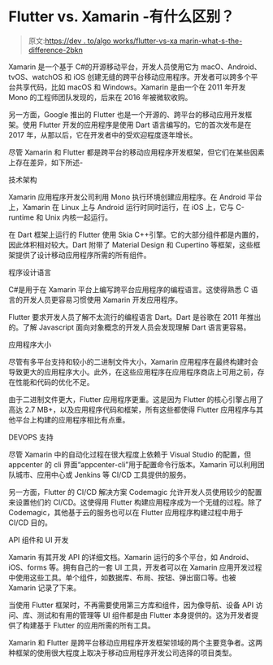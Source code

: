 # Flutter vs. Xamarin -有什么区别？

> 原文:[https://dev . to/algo works/flutter-vs-xa marin-what-s-the-difference-2bkn](https://dev.to/algoworks/flutter-vs-xamarin-what-s-the-difference-2bkn)

Xamarin 是一个基于 C#的开源移动平台，开发人员使用它为 macO、Android、tvOS、watchOS 和 iOS 创建无缝的跨平台移动应用程序。开发者可以跨多个平台共享代码，比如 macOS 和 Windows。Xamarin 是由一个在 2011 年开发 Mono 的工程师团队发现的，后来在 2016 年被微软收购。

另一方面，Google 推出的 Flutter 也是一个开源的、跨平台的移动应用开发框架。使用 Flutter 开发的应用程序是使用 Dart 语言编写的。它的首次发布是在 2017 年，从那以后，它在开发者中的受欢迎程度逐年增长。

尽管 Xamarin 和 Flutter 都是跨平台的移动应用程序开发框架，但它们在某些因素上存在差异，如下所述-

技术架构

Xamarin 应用程序开发公司利用 Mono 执行环境创建应用程序。在 Android 平台上，Xamarin 在 Linux 上与 Android 运行时同时运行，在 iOS 上，它与 C-runtime 和 Unix 内核一起运行。

在 Dart 框架上运行的 Flutter 使用 Skia C++引擎。它的大部分组件都是内置的，因此体积相对较大。Dart 附带了 Material Design 和 Cupertino 等框架，这些框架提供了设计移动应用程序所需的所有组件。

程序设计语言

C#是用于在 Xamarin 平台上编写跨平台应用程序的编程语言。这使得熟悉 C 语言的开发人员更容易习惯使用 Xamarin 开发应用程序。

Flutter 要求开发人员了解不太流行的编程语言 Dart。Dart 是谷歌在 2011 年推出的。了解 Javascript 面向对象概念的开发人员会发现理解 Dart 语言更容易。

应用程序大小

尽管有多平台支持和较小的二进制文件大小，Xamarin 应用程序在最终构建时会导致更大的应用程序大小。此外，在这些应用程序在应用程序商店上可用之前，存在性能和代码的优化不足。

由于二进制文件更大，Flutter 应用程序更重。这是因为 Flutter 的核心引擎占用了高达 2.7 MB+，以及应用程序代码和框架，所有这些都使得 Flutter 应用程序与其他平台上构建的应用程序相比有点重。

DEVOPS 支持

尽管 Xamarin 中的自动化过程在很大程度上依赖于 Visual Studio 的配置，但 appcenter 的 cli 界面“appcenter-cli”用于配置命令行版本。Xamarin 可以利用团队城市、应用中心或 Jenkins 等 CI/CD 工具提供的服务。

另一方面，Flutter 的 CI/CD 解决方案 Codemagic 允许开发人员使用较少的配置来设置他们的 CI/CD。这使得用 Flutter 构建应用程序成为一个无缝的过程。除了 Codemagic，其他基于云的服务也可以在 Flutter 应用程序构建过程中用于 CI/CD 目的。

API 组件和 UI 开发

Xamarin 有其开发 API 的详细文档。Xamarin 运行的多个平台，如 Android、iOS、forms 等。拥有自己的一套 UI 工具，开发者可以在 Xamarin 应用开发过程中使用这些工具。单个组件，如数据库、布局、按钮、弹出窗口等。也被 Xamarin 记录了下来。

当使用 Flutter 框架时，不再需要使用第三方库和组件，因为像导航、设备 API 访问、库、测试和有用的管理等 UI 组件都是由 Flutter 本身提供的。这为开发者提供了构建基于 Flutter 的应用所需的所有工具。

Xamarin 和 Flutter 是跨平台移动应用程序开发框架领域的两个主要竞争者。这两种框架的使用很大程度上取决于移动应用程序开发公司选择的项目类型。